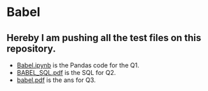 # Babel
## Hereby I am pushing all the test files on this repository.
- [Babel.ipynb](https://github.com/omkarae/Babel/blob/main/Babel.ipynb) is the Pandas code for the Q1.<br>
- [BABEL_SQL.pdf](https://github.com/omkarae/Babel/blob/main/BABEL_SQL.pdf) is the SQL for Q2.<br>
- [babel.pdf](https://github.com/omkarae/Babel/blob/main/babel.pdf) is the ans for Q3.
